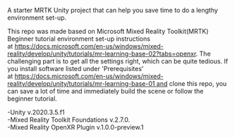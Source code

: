 A starter MRTK Unity project that can help you save time to do a lengthy environment set-up.

This repo was made based on Microsoft Mixed Reality Toolkit(MRTK) Beginner tutorial environment set-up instructions at https://docs.microsoft.com/en-us/windows/mixed-reality/develop/unity/tutorials/mr-learning-base-02?tabs=openxr. The challenging part is to get all the settings right, which can be quite tedious. If you install software listed under 'Prerequisites' at https://docs.microsoft.com/en-us/windows/mixed-reality/develop/unity/tutorials/mr-learning-base-01 and clone this repo, you can save a lot of time and immediately build the scene or follow the beginner tutorial.

-Unity v.2020.3.5.f1 <br>
-Mixed Reality Toolkit Foundations v.2.7.0.  <br>
-Mixed Reality OpenXR Plugin v.1.0.0-preview.1  <br>
